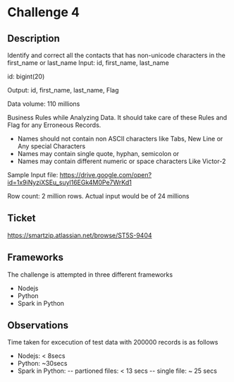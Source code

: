 # Challenge 4

## Description
Identify and correct all the contacts that has non-unicode characters in the first_name or last_name
Input: id, first_name, last_name

id: bigint(20)

Output: id, first_name, last_name, Flag

Data volume: 110 millions

Business Rules while Analyzing Data.
It should take care of these Rules and Flag for any Erroneous Records.

 - Names should not contain non ASCII characters like Tabs, New Line or Any special Characters
 - Names may contain single quote, hyphan, semicolon or
 - Names may contain different numeric or space characters Like Victor-2

Sample Input file: https://drive.google.com/open?id=1x9iNyziXSEu_suyl16EGk4M0Pe7WrKd1

Row count: 2 million rows. 
Actual input would be of 24 millions


## Ticket
https://smartzip.atlassian.net/browse/ST5S-9404

## Frameworks

The challenge is attempted in three different frameworks
  - Nodejs
  - Python
  - Spark in Python


## Observations

Time taken for excecution of test data with 200000 records is as follows
  - Nodejs:  < 8secs
  - Python: ~30secs
  - Spark in Python: 
    -- partioned files: < 13 secs
    -- single file: ~ 25 secs